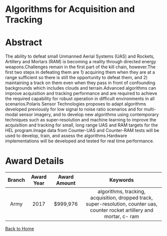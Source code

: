 
Algorithms for Acquisition and Tracking
=======================================

# Abstract


The ability to defeat small Unmanned Aerial Systems (UAS) and Rockets, Artillery and Mortars (RAM) is becoming a reality through directed energy weapons.Challenges remain in the first part of the kill chain, however.The first two steps in defeating them are 1) acquiring them when they are at a range sufficient so there is still the opportunity to defeat them, and 2) maintaining a track on them even when they pass in front of confounding backgrounds which includes clouds and terrain.Advanced algorithms can improve acquisition and tracking performance and are required to achieve the required capability for robust operation in difficult environments in all scenarios.Polaris Sensor Technologies proposes to adapt algorithms developed previously for low signal to noise ratio scenarios and for multi-modal sensor imagery, and to develop new algorithms using contemporary techniques such as super-resolution and machine learning to improve the acquisition and tracking for small, long range UAS and RAM targets for the HEL program.Image data from Counter-UAS and Counter-RAM tests will be used to develop, train, and assess the algorithms.Hardware implementations will be developed and tested for real time performance.  

# Award Details

|Branch|Award Year|Award Amount|Keywords|
| :---: | :---: | :---: | :---: |
|Army|2017|$999,976|algorithms, tracking, acquisition, dropped track, super-resolution, counter uas, counter rocket artillery and mortar, c- ram|
  
  


[Back to Home](https://github.com/chrischow/dod_sbir_awards#1090)